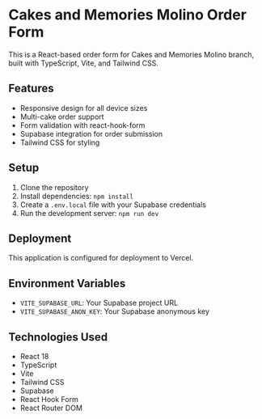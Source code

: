 # Cakes and Memories Molino Order Form

This is a React-based order form for Cakes and Memories Molino branch, built with TypeScript, Vite, and Tailwind CSS.

## Features

- Responsive design for all device sizes
- Multi-cake order support
- Form validation with react-hook-form
- Supabase integration for order submission
- Tailwind CSS for styling

## Setup

1. Clone the repository
2. Install dependencies: `npm install`
3. Create a `.env.local` file with your Supabase credentials
4. Run the development server: `npm run dev`

## Deployment

This application is configured for deployment to Vercel.

## Environment Variables

- `VITE_SUPABASE_URL`: Your Supabase project URL
- `VITE_SUPABASE_ANON_KEY`: Your Supabase anonymous key

## Technologies Used

- React 18
- TypeScript
- Vite
- Tailwind CSS
- Supabase
- React Hook Form
- React Router DOM